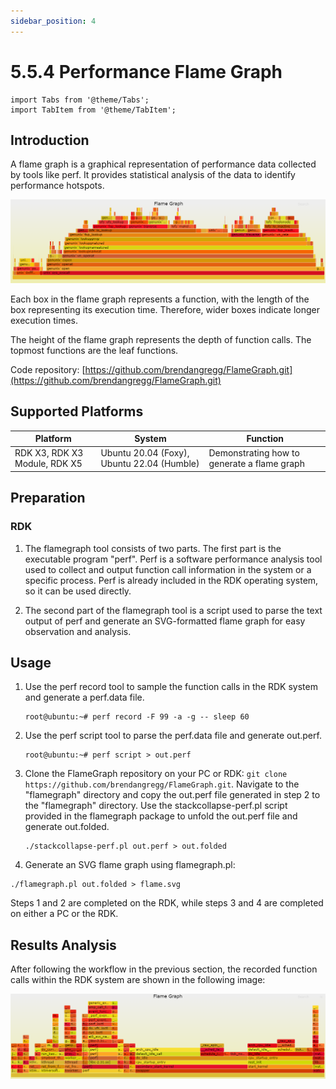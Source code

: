 ```yaml
---
sidebar_position: 4
---
```


# 5.5.4 Performance Flame Graph

```mdx-code-block
import Tabs from '@theme/Tabs';
import TabItem from '@theme/TabItem';
```

## Introduction

A flame graph is a graphical representation of performance data collected by tools like perf. It provides statistical analysis of the data to identify performance hotspots.

![http-bw](/../static/img/05_Robot_development/05_tros_dev/image/flame_graph/flamegraph.png "flame graph")

Each box in the flame graph represents a function, with the length of the box representing its execution time. Therefore, wider boxes indicate longer execution times.

The height of the flame graph represents the depth of function calls. The topmost functions are the leaf functions.

Code repository: [https://github.com/brendangregg/FlameGraph.git](https://github.com/brendangregg/FlameGraph.git)

## Supported Platforms

| Platform       | System     | Function |
| -------------- | ----------- | --------------------- |
| RDK X3, RDK X3 Module, RDK X5  | Ubuntu 20.04 (Foxy), Ubuntu 22.04 (Humble) | Demonstrating how to generate a flame graph |

## Preparation

### RDK

1. The flamegraph tool consists of two parts. The first part is the executable program "perf". Perf is a software performance analysis tool used to collect and output function call information in the system or a specific process. Perf is already included in the RDK operating system, so it can be used directly.

2. The second part of the flamegraph tool is a script used to parse the text output of perf and generate an SVG-formatted flame graph for easy observation and analysis.

## Usage

1. Use the perf record tool to sample the function calls in the RDK system and generate a perf.data file.

    ```shell
    root@ubuntu:~# perf record -F 99 -a -g -- sleep 60
    ```

2. Use the perf script tool to parse the perf.data file and generate out.perf.

    ```shell
    root@ubuntu:~# perf script > out.perf
    ```

3. Clone the FlameGraph repository on your PC or RDK: `git clone https://github.com/brendangregg/FlameGraph.git`. Navigate to the "flamegraph" directory and copy the out.perf file generated in step 2 to the "flamegraph" directory. Use the stackcollapse-perf.pl script provided in the flamegraph package to unfold the out.perf file and generate out.folded.

    ```shell
    ./stackcollapse-perf.pl out.perf > out.folded
    ```
4. Generate an SVG flame graph using flamegraph.pl:

```shell
./flamegraph.pl out.folded > flame.svg
```

Steps 1 and 2 are completed on the RDK, while steps 3 and 4 are completed on either a PC or the RDK.

## Results Analysis

After following the workflow in the previous section, the recorded function calls within the RDK system are shown in the following image:

![](/../static/img/05_Robot_development/05_tros_dev/image/flame_graph/flame_graph_result.png)